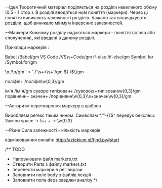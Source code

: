 ﻿--Ідея
Теоретичний матеріал поділяється на розділи невеликого обєму (0.5 - 1 стор.).
В розділі вводяться нові поняття (маркери).
Через ці поняття виникають залежності розділів.
Бажано так впорядкувати розділи, щоб виникало мінмум інверсних залежностей.

--Маркери
Кожному розділу надаються маркери - поняття (слова або сполучення), які введені в даному розділі.

Приклади маркерів :

Babel           /Babel/gm
VS Code         /VS\s+Code/gm
if-else         /if\-else/gm
Symbol.for      /Symbol\.for/gm

\n             /\\n/gm
' > '          /\'\s+>\s+\'/gm
${             /\$\{/gm

  
поліфіл+              /поліфіл\w{0,3}/gm

iм'я                  /iм\'я/gm
cуворо типізован+    /cуворо\s+типізован\w{0,3}/gm
порівнянн+ значен+  /порівнянн\w{0,3}\s+значен\w{0,3}/gm

--Алгоритм перетворення маркеру в шаблон


Виробляєм регекс таким чином:
	Символам   *\.'"-{}$^  передує бекслеш.
	Заміни 
	space -> \s+
	+   -> \w{0,3}





--Різне
Сила залежності - кількість маркерів

відмінюванння онлайн:   http://aztekium.pl/find.py#start

 
/** TODO
 * Наповнювати файл markers.txt
 * Створити Parts з файлу markers.txt
 * перевести маркери в рег вирази
 * Заповнити поле body з файлів лекцій
 * Заповнити поле deps завдяки аналізу
 */
